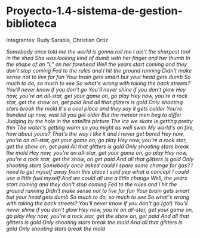 # Proyecto-1.4-sistema-de-gestion-biblioteca
Integrantes: Rudy Sarabia, Christian Ortiz












_*Somebody once told me the world is gonna roll me
I ain't the sharpest tool in the shed
She was looking kind of dumb with her finger and her thumb
In the shape of an "L" on her forehead
Well the years start coming and they don't stop coming
Fed to the rules and I hit the ground running
Didn't make sense not to live for fun
Your brain gets smart but your head gets dumb
So much to do, so much to see
So what's wrong with taking the back streets?
You'll never know if you don't go
You'll never shine if you don't glow
Hey now, you're an all-star, get your game on, go play
Hey now, you're a rock star, get the show on, get paid
And all that glitters is gold
Only shooting stars break the mold
It's a cool place and they say it gets colder
You're bundled up now, wait till you get older
But the meteor men beg to differ
Judging by the hole in the satellite picture
The ice we skate is getting pretty thin
The water's getting warm so you might as well swim
My world's on fire, how about yours?
That's the way I like it and I never get bored
Hey now, you're an all-star, get your game on, go play
Hey now, you're a rock star, get the show on, get paid
All that glitters is gold
Only shooting stars break the mold
Hey now, you're an all-star, get your game on, go play
Hey now, you're a rock star, get the show, on get paid
And all that glitters is gold
Only shooting stars
Somebody once asked could I spare some change for gas?
I need to get myself away from this place
I said yep what a concept
I could use a little fuel myself
And we could all use a little change
Well, the years start coming and they don't stop coming
Fed to the rules and I hit the ground running
Didn't make sense not to live for fun
Your brain gets smart but your head gets dumb
So much to do, so much to see
So what's wrong with taking the back streets?
You'll never know if you don't go (go!)
You'll never shine if you don't glow
Hey now, you're an all-star, get your game on, go play
Hey now, you're a rock star, get the show on, get paid
And all that glitters is gold
Only shooting stars break the mold
And all that glitters is gold
Only shooting stars break the mold*_

